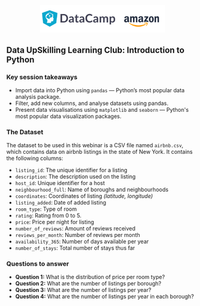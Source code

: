<p align="center">
<img src="https://github.com/adelnehme/data-upskilling-learning-club-II/blob/master/assets/datacamp_amazon.png?raw=true" alt = "DataCamp Amazon icon" width="65%">
</p>


## **Data UpSkilling Learning Club: Introduction to Python**


### **Key session takeaways**

* Import data into Python using `pandas` — Python’s most popular data analysis package.
* Filter, add new columns, and analyse datasets using pandas.
* Present data visualisations using `matplotlib` and `seaborn` — Python's most popular data visualization packages.

### **The Dataset**

The dataset to be used in this webinar is a CSV file named `airbnb.csv`, which contains data on airbnb listings in the state of New York. It contains the following columns:

- `listing_id`: The unique identifier for a listing
- `description`: The description used on the listing
- `host_id`: Unique identifier for a host
- `neighbourhood_full`: Name of boroughs and neighbourhoods
- `coordinates`: Coordinates of listing _(latitude, longitude)_
- `listing_added`: Date of added listing
- `room_type`: Type of room 
- `rating`: Rating from 0 to 5.
- `price`: Price per night for listing
- `number_of_reviews`: Amount of reviews received 
- `reviews_per_month`: Number of reviews per month
- `availability_365`: Number of days available per year
- `number_of_stays`: Total number of stays thus far

### **Questions to answer**

- **Question 1:** What is the distribution of price per room type?
- **Question 2:** What are the number of listings per borough?
- **Question 3:** What are the number of listings per year?
- **Question 4:** What are the number of listings per year in each borough?
